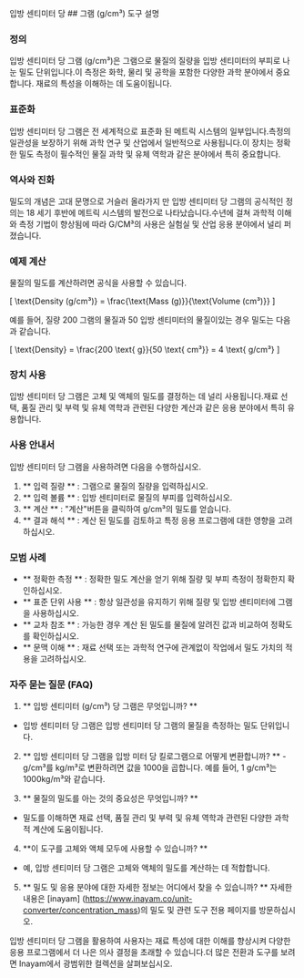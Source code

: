 입방 센티미터 당 ## 그램 (g/cm³) 도구 설명

### 정의
입방 센티미터 당 그램 (g/cm³)은 그램으로 물질의 질량을 입방 센티미터의 부피로 나눈 밀도 단위입니다.이 측정은 화학, 물리 및 공학을 포함한 다양한 과학 분야에서 중요합니다. 재료의 특성을 이해하는 데 도움이됩니다.

### 표준화
입방 센티미터 당 그램은 전 세계적으로 표준화 된 메트릭 시스템의 일부입니다.측정의 일관성을 보장하기 위해 과학 연구 및 산업에서 일반적으로 사용됩니다.이 장치는 정확한 밀도 측정이 필수적인 물질 과학 및 유체 역학과 같은 분야에서 특히 중요합니다.

### 역사와 진화
밀도의 개념은 고대 문명으로 거슬러 올라가지 만 입방 센티미터 당 그램의 공식적인 정의는 18 세기 후반에 메트릭 시스템의 발전으로 나타났습니다.수년에 걸쳐 과학적 이해와 측정 기법이 향상됨에 따라 G/CM³의 사용은 실험실 및 산업 응용 분야에서 널리 퍼졌습니다.

### 예제 계산
물질의 밀도를 계산하려면 공식을 사용할 수 있습니다.

\[ \text{Density (g/cm³)} = \frac{\text{Mass (g)}}{\text{Volume (cm³)}} \]

예를 들어, 질량 200 그램의 물질과 50 입방 센티미터의 물질이있는 경우 밀도는 다음과 같습니다.

\[ \text{Density} = \frac{200 \text{ g}}{50 \text{ cm³}} = 4 \text{ g/cm³} \]

### 장치 사용
입방 센티미터 당 그램은 고체 및 액체의 밀도를 결정하는 데 널리 사용됩니다.재료 선택, 품질 관리 및 부력 및 유체 역학과 관련된 다양한 계산과 같은 응용 분야에서 특히 유용합니다.

### 사용 안내서
입방 센티미터 당 그램을 사용하려면 다음을 수행하십시오.
1. ** 입력 질량 ** : 그램으로 물질의 질량을 입력하십시오.
2. ** 입력 볼륨 ** : 입방 센티미터로 물질의 부피를 입력하십시오.
3. ** 계산 ** : "계산"버튼을 클릭하여 g/cm³의 밀도를 얻습니다.
4. ** 결과 해석 ** : 계산 된 밀도를 검토하고 특정 응용 프로그램에 대한 영향을 고려하십시오.

### 모범 사례
- ** 정확한 측정 ** : 정확한 밀도 계산을 얻기 위해 질량 및 부피 측정이 정확한지 확인하십시오.
- ** 표준 단위 사용 ** : 항상 일관성을 유지하기 위해 질량 및 입방 센티미터에 그램을 사용하십시오.
- ** 교차 참조 ** : 가능한 경우 계산 된 밀도를 물질에 알려진 값과 비교하여 정확도를 확인하십시오.
- ** 문맥 이해 ** : 재료 선택 또는 과학적 연구에 관계없이 작업에서 밀도 가치의 적용을 고려하십시오.

### 자주 묻는 질문 (FAQ)

1. ** 입방 센티미터 (g/cm³) 당 그램은 무엇입니까? **
- 입방 센티미터 당 그램은 입방 센티미터 당 그램의 물질을 측정하는 밀도 단위입니다.

2. ** 입방 센티미터 당 그램을 입방 미터 당 킬로그램으로 어떻게 변환합니까? **
-g/cm³를 kg/m³로 변환하려면 값을 1000을 곱합니다. 예를 들어, 1 g/cm³는 1000kg/m³와 같습니다.

3. ** 물질의 밀도를 아는 것의 중요성은 무엇입니까? **
- 밀도를 이해하면 재료 선택, 품질 관리 및 부력 및 유체 역학과 관련된 다양한 과학적 계산에 도움이됩니다.

4. **이 도구를 고체와 액체 모두에 사용할 수 있습니까? **
- 예, 입방 센티미터 당 그램은 고체와 액체의 밀도를 계산하는 데 적합합니다.

5. ** 밀도 및 응용 분야에 대한 자세한 정보는 어디에서 찾을 수 있습니까? **
자세한 내용은 [inayam] (https://www.inayam.co/unit-converter/concentration_mass)의 밀도 및 관련 도구 전용 페이지를 방문하십시오.

입방 센티미터 당 그램을 활용하여 사용자는 재료 특성에 대한 이해를 향상시켜 다양한 응용 프로그램에서 더 나은 의사 결정을 초래할 수 있습니다.더 많은 전환과 도구를 보려면 Inayam에서 광범위한 컬렉션을 살펴보십시오.
